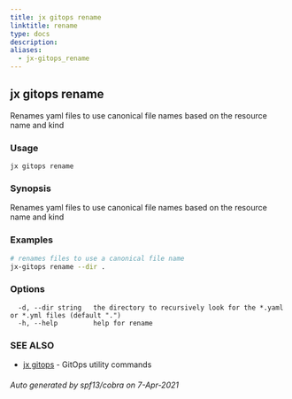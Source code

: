 ```yaml
---
title: jx gitops rename
linktitle: rename
type: docs
description: 
aliases:
  - jx-gitops_rename
---
```


## jx gitops rename

Renames yaml files to use canonical file names based on the resource name and kind

### Usage

```
jx gitops rename
```

### Synopsis

Renames yaml files to use canonical file names based on the resource name and kind

### Examples

  ```bash
  # renames files to use a canonical file name
  jx-gitops rename --dir .

  ```
### Options

```
  -d, --dir string   the directory to recursively look for the *.yaml or *.yml files (default ".")
  -h, --help         help for rename
```

### SEE ALSO

* [jx gitops](..)	 - GitOps utility commands

###### Auto generated by spf13/cobra on 7-Apr-2021
